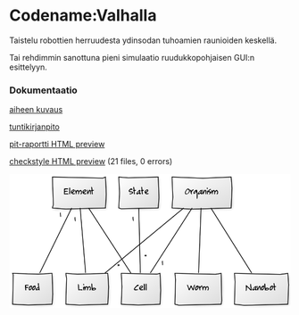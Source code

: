 # Codename:Valhalla

Taistelu robottien herruudesta ydinsodan tuhoamien raunioiden keskellä.

Tai rehdimmin sanottuna pieni simulaatio ruudukkopohjaisen GUI:n esittelyyn.

### Dokumentaatio

[aiheen kuvaus](dokumentointi/aiheenKuvausJaRakenne.md)

[tuntikirjanpito](dokumentointi/tuntikirjanpito.md)

[pit-raportti HTML preview](https://htmlpreview.github.io/?https://github.com/baobabKoodaa/Valhalla/blob/master/dokumentointi/pit-raportti/index.html)

[checkstyle HTML preview](https://htmlpreview.github.io/?https://github.com/baobabKoodaa/Valhalla/blob/master/dokumentointi/checkstyle-raportti/checkstyle.html) (21 files, 0 errors)

![Luokkakaavio](/dokumentointi/luokkaKaavio.png "Luokkakaavio")
